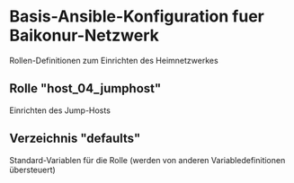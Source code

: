 # Basis-Ansible-Konfiguration fuer Baikonur-Netzwerk
Rollen-Definitionen zum Einrichten des Heimnetzwerkes

## Rolle "host_04_jumphost"
Einrichten des Jump-Hosts

## Verzeichnis "defaults"
Standard-Variablen für die Rolle (werden von anderen Variabledefinitionen übersteuert)
